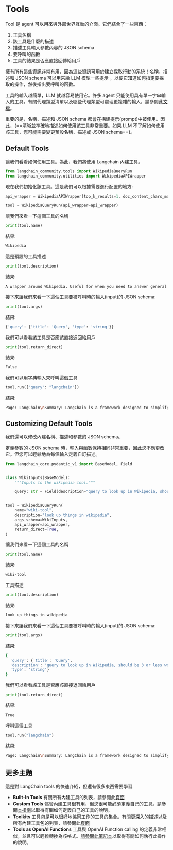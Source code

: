 # Tools

Tool 是 agent 可以用來與外部世界互動的介面。它們結合了一些東西：

1. 工具名稱
2. 該工具是什麼的描述
3. 描述工具輸入參數內容的 JSON schema
4. 要呼叫的函數
5. 工具的結果是否應直接回傳給用戶

擁有所有這些資訊非常有用，因為這些資訊可用於建立採取行動的系統！名稱、描述和 JSON schema 可以用來給 LLM 模型一些提示 ，以便它知道如何指定要採取的操作，然後指出要呼叫的函數。

工具的輸入越簡單，LLM 就越容易使用它。許多 agent 只能使用具有單一字串輸入的工具。有關代理類型清單以及哪些代理類型可處理更複雜的輸入，請參閱此[文檔](https://python.langchain.com/docs/modules/agents/agent_types)。

重要的是，名稱、描述和 JSON schema 都會在構建提示(prompt)中被使用。因此，{==清晰並準確地描述如何使用該工具非常重要。如果 LLM 不了解如何使用該工具，您可能需要變更預設名稱、描述或 JSON schema==}。

## Default Tools

讓我們看看如何使用工具。為此，我們將使用 Langchain 內建工具。

```python
from langchain_community.tools import WikipediaQueryRun
from langchain_community.utilities import WikipediaAPIWrapper
```

現在我們初始化該工具。這是我們可以根據需要進行配置的地方:

```python
api_wrapper = WikipediaAPIWrapper(top_k_results=1, doc_content_chars_max=100)

tool = WikipediaQueryRun(api_wrapper=api_wrapper)
```

讓我們來看一下這個工具的名稱

```python
print(tool.name)
```

結果:

```bash
Wikipedia
```

這是預設的工具描述

```python
print(tool.description)
```

結果:

```bash
A wrapper around Wikipedia. Useful for when you need to answer general questions about people, places, companies, facts, historical events, or other subjects. Input should be a search query.
```

接下來讓我們來看一下這個工具要被呼叫時的輸入(input)的 JSON schema:

```python
print(tool.args)
```

結果:

```bash
{'query': {'title': 'Query', 'type': 'string'}}
```

我們可以看看該工具是否應該直接返回給用戶

```python
print(tool.return_direct)
```

結果:

```bash
False
```

我們可以用字典輸入來呼叫這個工具

```python
tool.run({"query": "langchain"})
```

結果:

```bash
Page: LangChain\nSummary: LangChain is a framework designed to simplify the creation of applications
```

## Customizing Default Tools

我們還可以修改內建名稱、描述和參數的 JSON schema。

定義參數的 JSON schema 時，輸入與函數保持相同非常重要，因此您不應更改它。但您可以輕鬆地為每個輸入定義自訂描述。

```python
from langchain_core.pydantic_v1 import BaseModel, Field


class WikiInputs(BaseModel):
    """Inputs to the wikipedia tool."""

    query: str = Field(description="query to look up in Wikipedia, should be 3 or less words")


tool = WikipediaQueryRun(
    name="wiki-tool",
    description="look up things in wikipedia",
    args_schema=WikiInputs,
    api_wrapper=api_wrapper,
    return_direct=True,
)
```

讓我們來看一下這個工具的名稱

```python
print(tool.name)
```

結果:

```bash
wiki-tool
```

工具描述

```python
print(tool.description)
```

結果:

```bash
look up things in wikipedia
```

接下來讓我們來看一下這個工具要被呼叫時的輸入(input)的 JSON schema:

```python
print(tool.args)
```

結果:

```bash
{
  'query': {'title': 'Query',
  'description': 'query to look up in Wikipedia, should be 3 or less words',
  'type': 'string'}
}
```

我們可以看看該工具是否應該直接返回給用戶

```python
print(tool.return_direct)
```

結果:

```bash
True
```

呼叫這個工具

```python
tool.run("langchain")
```

結果:

```bash
Page: LangChain\nSummary: LangChain is a framework designed to simplify the creation of applications
```

## 更多主題

這是對 LangChain tools 的快速介紹，但還有很多東西需要學習

- **Built-In Tools** 有關所有內建工具的列表，請參閱此[頁面](https://python.langchain.com/docs/integrations/tools/)
- **Custom Tools** 儘管內建工具很有用，但您很可能必須定義自己的工具。請參閱[本指南](https://python.langchain.com/docs/modules/agents/tools/custom_tools)以取得有關如何定義自己的工具的說明。
- **Toolkits** 工具包是可以很好地協同工作的工具的集合。有關更深入的描述以及所有內建工具包的列表，請參閱此[頁面](https://python.langchain.com/docs/modules/agents/tools/toolkits)
- **Tools as OpenAI Functions** 工具與 OpenAI Function calling 的定義非常相似，並且可以輕鬆轉換為該格式。[請參閱此筆記本](https://python.langchain.com/docs/modules/agents/tools/tools_as_openai_functions)以取得有關如何執行此操作的說明。